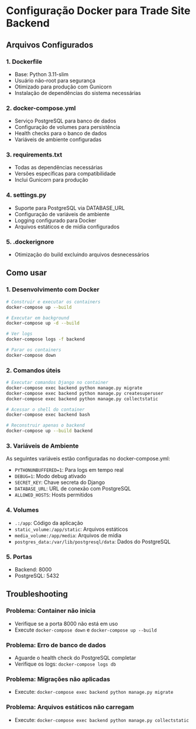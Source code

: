# Configuração Docker para Trade Site Backend

## Arquivos Configurados

### 1. Dockerfile
- Base: Python 3.11-slim
- Usuário não-root para segurança
- Otimizado para produção com Gunicorn
- Instalação de dependências do sistema necessárias

### 2. docker-compose.yml
- Serviço PostgreSQL para banco de dados
- Configuração de volumes para persistência
- Health checks para o banco de dados
- Variáveis de ambiente configuradas

### 3. requirements.txt
- Todas as dependências necessárias
- Versões específicas para compatibilidade
- Inclui Gunicorn para produção

### 4. settings.py
- Suporte para PostgreSQL via DATABASE_URL
- Configuração de variáveis de ambiente
- Logging configurado para Docker
- Arquivos estáticos e de mídia configurados

### 5. .dockerignore
- Otimização do build excluindo arquivos desnecessários

## Como usar

### 1. Desenvolvimento com Docker
```bash
# Construir e executar os containers
docker-compose up --build

# Executar em background
docker-compose up -d --build

# Ver logs
docker-compose logs -f backend

# Parar os containers
docker-compose down
```

### 2. Comandos úteis
```bash
# Executar comandos Django no container
docker-compose exec backend python manage.py migrate
docker-compose exec backend python manage.py createsuperuser
docker-compose exec backend python manage.py collectstatic

# Acessar o shell do container
docker-compose exec backend bash

# Reconstruir apenas o backend
docker-compose up --build backend
```

### 3. Variáveis de Ambiente
As seguintes variáveis estão configuradas no docker-compose.yml:
- `PYTHONUNBUFFERED=1`: Para logs em tempo real
- `DEBUG=1`: Modo debug ativado
- `SECRET_KEY`: Chave secreta do Django
- `DATABASE_URL`: URL de conexão com PostgreSQL
- `ALLOWED_HOSTS`: Hosts permitidos

### 4. Volumes
- `.:/app`: Código da aplicação
- `static_volume:/app/static`: Arquivos estáticos
- `media_volume:/app/media`: Arquivos de mídia
- `postgres_data:/var/lib/postgresql/data`: Dados do PostgreSQL

### 5. Portas
- Backend: 8000
- PostgreSQL: 5432

## Troubleshooting

### Problema: Container não inicia
- Verifique se a porta 8000 não está em uso
- Execute `docker-compose down` e `docker-compose up --build`

### Problema: Erro de banco de dados
- Aguarde o health check do PostgreSQL completar
- Verifique os logs: `docker-compose logs db`

### Problema: Migrações não aplicadas
- Execute: `docker-compose exec backend python manage.py migrate`

### Problema: Arquivos estáticos não carregam
- Execute: `docker-compose exec backend python manage.py collectstatic`

